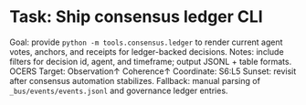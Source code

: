 # Task: Ship consensus ledger CLI
Goal: provide `python -m tools.consensus.ledger` to render current agent votes, anchors, and receipts for ledger-backed decisions.
Notes: include filters for decision id, agent, and timeframe; output JSONL + table formats.
OCERS Target: Observation↑ Coherence↑
Coordinate: S6:L5
Sunset: revisit after consensus automation stabilizes.
Fallback: manual parsing of `_bus/events/events.jsonl` and governance ledger entries.
